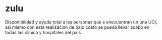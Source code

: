 # zulu
Disponibilidad y ayuda total a las personas que s enecuentran un una UCI, asi mismo con esta realizacion de bajo costo se pueda llevar acabo en todas las clinica y hospitales del pais
